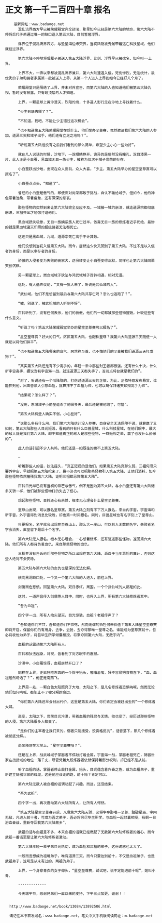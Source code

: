 # 正文 第一千二百四十章 报名
        最新网址：www.badaoge.net
          混乱流界西方早已被荣耀殿堂完全封闭，那里如今已经是第六大陆的地方，第六大陆不停将后代子弟通过唯一的缺口送入第五大陆，目前暂居浮界。
      
          浮界位于混乱流界西方，与坠星海边缘交界，当初陆隐被鬼候带着逃亡科技星域，他们就经过浮界。
      
          第六大陆不停地将后辈子弟送入第五大陆浮界，此刻，浮界早已被改名，如今叫--上界。
      
          上界不大，一直以来都被混乱流界兼并，第六大陆遭遇入侵，死伤惨烈，无法统计，最优秀的子弟和强者家属第一批被送入上界，从第一个人进入上界到如今已经好几个月了。
      
          荣耀殿堂只是隔绝了上界，并未对外宣告，而第六大陆的人也知道他们被第五大陆仇视，暂时没有暴露，只有最顶层的人才知道。
      
          上界，一颗星球上黄沙漫天，烈阳灼烧，十多道人影行走在沙地上寻找着什么。
      
          “少主到底去哪了？”。
      
          “不知道，找吧，不能让少主错过这次机会”。
      
          “也不知道第五大陆荣耀殿堂在想什么，他们举办至尊赛，竟然邀请我们第六大陆的人参加，道源三天和域子出手，他们还有立足之地吗？”。
      
          “听说第五大陆远没有之前我们看到的那么简单，希望少主小心一些为好”。
      
          就在几人说话的时候，沙地下，一双眼睛睁开，诡异的是居然没有瞳孔，双目漆黑一片，此人正是小白蚕，黑血域无目一族少主，被称为仅次于域子尚荣的存在。
      
          小白蚕跃出沙地，出现在众人面前，众人大喜，“少主，第五大陆举办的星空至尊赛可以报名了”。
      
          小白蚕点点头，“知道了”。
      
          曾经的小白蚕是傲气的，即便面对尚荣都敢于挑战，自认不输给域子，但如今，他的神色带着沧桑，带着疲惫，还有深深的悲哀。
      
          那些怪物的突然到来让第六大陆完全反应不及，一域接一域的崩溃，就连道源宗都彻底崩溃，三祖齐出才勉强打退他们。
      
          黑血域损失极惨，无目一族嫡系族人死亡过半，依靠无目一族的修炼者近乎死绝，最惨的就是黑血域诸天印照的超级强者无法都死亡。
      
          这还只是黑血域，九域，道源宗死亡高手不计其数。
      
          他们没想到当初入侵第五大陆，而今，居然这么快又回到了第五大陆，不过不是以入侵者的身份，而是以幸存者的身份。
      
          骄傲的入侵者变为失败的丧家犬，这份转变让小白蚕变得沉默，同样也让第六大陆同辈天骄沉默。
      
          另一颗星球上，燃血域域子狄法与鸿武域域子百铃相遇，相对无语。
      
          远处，有人低声议论，“又有一批人来了，听说是武仙域的人”。
      
          “武仙域，他们不是想留到最后与第六大陆共存亡吗？怎么也逃跑了？”。
      
          “嘘，别说了，被武祖域的人听到不好”。
      
          百铃听到了，没有任何表示，他们的骄傲，他们的一切都被那些怪物摧毁，计较这些有什么意义。
      
          “听说了吗？第五大陆荣耀殿堂举办的星空至尊赛可以报名了”。
      
          “星空至尊赛？好大的口气，区区第五大陆，也配称至尊？我第六大陆道源三天随便一人就足以将他们抹平”。
      
          “也不知道第五大陆哪来的底气，居然称至尊，也不怕他们的至尊被我们道源三天打成狗？”。
      
          “其实第五大陆还是有不少高手的，年轻一辈中那些封王者都很强，还有什么十决，什么新宇宙高手，据说当初宇宙海一战，就连道源三天都失手了，否则点将台就是我们的”。
      
          “对了，听说还有一个叫陆隐的，打伤过道源三天的芷依，为此，芷依特意发布悬赏，谁能抓到他，出面替那人引荐血祖，就算拜不了血祖为师，也可以确保拜诸天印照高手为师”。
      
          “结果呢？怎么样了？”。
      
          “没用，东域域子小箭圣追杀了他很多天，最后还是被他跑了，可惜“。
      
          “第五大陆有些人确实不弱，小心些好”。
      
          “说那么多有什么用，我们第六大陆估计没人参赛，自身安全无法保障不说，就算赢了又如何，第五大陆那些人目光短浅，看到的只有什么巨兽星域，什么科技星域，在他们眼中，最大的敌人就是我们第六大陆，却不知道真正的敌人是那些怪物，一群短视之辈，赢了也没什么骄傲的”。
      
          此人的话引起不少人共鸣，他们还是一如既往的瞧不上第五大陆。
      
          …
      
          听着那些人的话，狄法摇头，“真正短视的是他们，如果第五大陆真那么弱，三祖何须只要外宇宙，早就把第五大陆抢来了，最不济也可以把那些怪物引入第五大陆，让他们消耗，如今那些怪物依然摧残我第六大陆，证明三祖都忌惮第五大陆”。
      
          百铃目光早已没有当初的锋芒与傲气，倒不是因为第五大陆，与小白蚕还有第六大陆诸多天骄一样，他们被那些怪物打的失去了信心。
      
          想起那些怪物，百铃还心有余悸，根本无心理会什么星空至尊赛。
      
          至尊山出现，可以报名至尊赛，第五大陆立刻有不下万人报名，来自内宇宙，宇宙海和新宇宙，外宇宙得到消息比较晚，却也第一时间报名，同时，巨兽星域也有名字刻上了至尊山。
      
          只要报名，名字就会出现在至尊山上，那么大一座山，可以刻入无数的名字，失败者名字会消失，直至留下最后十个名字。
      
          第六大陆无人报名，根本无心理会，一心想着修炼，还有驱逐那些怪物，返回第六大陆，他们所有人都背负着血仇，来自那些怪物的血仇。
      
          三祖并没有告诉他们那些怪物之所以出现在第六大陆，源自于当年慧祖的算计，否则这些人绝对不会安稳。
      
          第五大陆与第六大陆的血仇也是深的无法化解。
      
          横向黑洞缺口处，一个又一个第六大陆的人进入，前往上界。
      
          剑儒面色悲愤，回望第六大陆，双目赤红，周围，一个个武仙域的人都是如此。
      
          这时，一道声音传入剑儒等人耳中，同时，也传入上界，所有第六大陆修炼者耳中。
      
          “吾为血祖”。
      
          四个字一出，所有人抬头望天，目光惊骇，血祖？老祖传声了？
      
          “吾知道你们不甘，吾知道你们不怕死，然而无谓的牺牲何来价值？第五大陆星空至尊赛即将开启，保留你们的有用身，去争，去抢，去夺得那唯一至尊之名，谁能成为至尊赛前十，吾必将收他为弟子，将吾毕生所学倾囊相授，将来夺回第六大陆，无敌宇内”。
      
          血祖的话震动第六大陆所有人。
      
          百铃和狄法起身，对视，皆看到了对方眼中的震撼。
      
          沙漠中，小白蚕惊讶，血祖居然开口了？
      
          同样在上界，正疯狂吃东西的一个胖子抬头，嘟囔着嘴，好不容易把食物吞下，“血，血祖居然说话了？”，他正是南燕飞。
      
          上界另一处，一颗白色太阳照亮了大地，太阳之下，是几名修炼者恐惧呐喊，然而无论他们如何呐喊，都阻止不了被分解的命运。
      
          “你们第六大陆迟早会付出代价，这里是第五大陆，你们肯定会被赶出去的”一个修炼者大喊。
      
          高空，太阳之下，尚荣目光冷漠，带着血腥的残忍与无情，他也变了，经历过那些怪物的入侵，第六大陆很多人都变了。
      
          “是你们的主宰者让我们来的，弱者只能接受，没资格反抗”，话音落下，那几个修炼者被彻底分解。、
      
          尚荣降落在大地上，“星空至尊赛吗？”。
      
          还是在上界，战武域域子掌器者不停敲打着金属，宇宙海一战，掌器老祖死亡，铸器世家在战武域的地位一落千丈，尽管凭着九段炼器者依然保持着部分权利，却已经不是从前。
      
          听了血祖的话，掌器者停止敲打金属，抬头，目光蕴含着兴奋之色，成为血祖弟子，重新建立铸器世家的辉煌，这是他应该走的路，前十吗？肯定可以。
      
          第六大陆无数人被血祖的话调动起了兴趣，而这，还没结束。
      
          “吾为武祖”。
      
          四个字一出，再次震动第六大陆所有人，让所有人愕然。
      
          “第五大陆星空至尊赛开启，凡我第六大陆天骄，必将争夺那唯一至尊，踏破星辰，宇内无敌，凡进入前十者，可成为吾之弟子，吾必将穷尽毕生所学，与血祖一起倾囊相授，有朝一日浴血奋战，重新夺回我第六大陆故乡”。
      
          武祖的话与血祖差不多，本来血祖的话就已经燃起了无数第六大陆修炼者的雄心，而今武祖一番话更是让第六大陆修炼者激动。
      
          第六大陆年轻一辈子弟目光热切，成为血祖和武祖的弟子，这份诱惑也太大了。
      
          一般而言想成为祖境弟子，唯有道源三天，而今只要达到前十，不仅是血祖弟子，也是武祖弟子，这可是从未有过的，两祖的弟子。
      
          上界，一个身穿青衣的女子仰头，“星空至尊赛，试试吧，说不定能进前十呢”，她叫小青。
      
          -------------
      
          今天端午节，感谢兄弟们一直以来的支持，下午三点加更，谢谢！！
      
      
      http://www.badaoge.net/book/13084/13892506.html
      
      请记住本书首发域名：www.badaoge.net。笔尖中文手机版阅读网址：m.badaoge.net